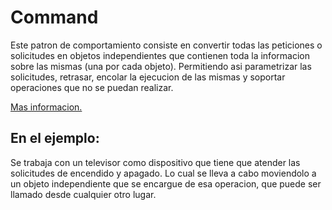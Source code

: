 # Command

Este patron de comportamiento consiste en convertir todas las peticiones o solicitudes
en objetos independientes que contienen toda la informacion sobre las mismas (una por cada objeto).
Permitiendo asi parametrizar las solicitudes, retrasar, encolar la ejecucion de las mismas
y soportar operaciones que no se puedan realizar.

[Mas informacion.](https://refactoring.guru/es/design-patterns/command)

## En el ejemplo:

Se trabaja con un televisor como dispositivo que tiene que atender las solicitudes
de encendido y apagado. Lo cual se lleva a cabo moviendolo a un objeto independiente que 
se encargue de esa operacion, que puede ser llamado desde cualquier otro lugar.